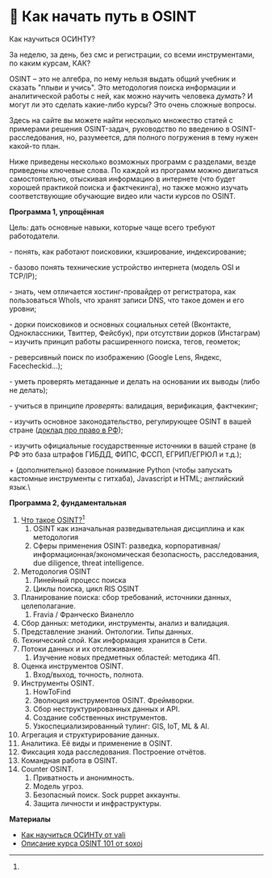 # 🌠 Как начать путь в OSINT

Как научиться ОСИНТУ?

За неделю, за день, без смс и регистрации, со всеми инструментами, по каким курсам, КАК?&#x20;

OSINT – это не алгебра, по нему нельзя выдать общий учебник и сказать "плыви и учись". Это методология поиска информации и аналитической работы с ней, как можно научить человека _думать_? И могут ли это сделать какие-либо курсы? Это очень сложные вопросы.

Здесь на сайте вы можете найти несколько множество статей с примерами решения OSINT-задач, руководство по введению в OSINT-расследования, но, разумеется, для полного погружения в тему нужен какой-то план.

Ниже приведены несколько возможных программ с разделами, везде приведены ключевые слова. По каждой из программ можно двигаться самостоятельно, отыскивая информацию в интернете (что будет хорошей практикой поиска и фактчекинга), но также можно изучать соответствующие обучающие видео или части курсов по OSINT.&#x20;

**Программа 1, упрощённая**

Цель: дать основные навыки, которые чаще всего требуют работодатели.

\- понять, как работают поисковики, кэширование, индексирование;

\- базово понять технические устройство интернета (модель OSI и TCP/IP);

\- знать, чем отличается хостинг-провайдер от регистратора, как пользоваться WhoIs, что хранят записи DNS, что такое домен и его уровни;

\- дорки поисковиков и основных социальных сетей (Вконтакте, Одноклассники, Твиттер, Фейсбук), при отсутствии дорков (Инстаграм) – изучить принцип работы расширенного поиска, тегов, геометок;

\- реверсивный поиск по изображению (Google Lens, Яндекс, Facecheckid...);&#x20;

\- уметь проверять метаданные и делать на основании их выводы (либо не делать);

\- учиться в принципе _проверять_: валидация, верификация, фактчекинг;

\- изучить основное законодательство, регулирующее OSINT в вашей стране ([доклад про право в РФ](https://www.youtube.com/watch?v=wBPNbkaS05k));

\- изучить официальные государственные источники в вашей стране (в РФ это база штрафов ГИБДД, ФИПС, ФССП, ЕГРИП/ЕГРЮЛ и т.д.);

\+ (дополнительно) базовое понимание Python (чтобы запускать кастомные инструменты с гитхаба), Javascript и HTML; английский язык.\


**Программа 2, фундаментальная**

1. [Что такое OSINT?](#user-content-fn-1)[^1]
   1. OSINT как изначальная разведывательная дисциплина и как методология
   2. Сферы применения OSINT: разведка, корпоративная/информационная/экономическая безопасность, расследования, due diligence, threat intelligence.
2. Методология OSINT
   1. Линейный процесс поиска
   2. Циклы поиска, цикл RIS OSINT
3. Планирование поиска: сбор требований, источники данных, целеполагание.
   1. Fravia / Франческо Вианелло
4. Сбор данных: методики, инструменты, анализ и валидация.
5. Представление знаний. Онтологии. Типы данных.
6. Технический слой. Как информация хранится в Сети.
7. Потоки данных и их отслеживание.&#x20;
   1. Изучение новых предметных областей: методика 4П.
8. Оценка инструментов OSINT.
   1. Вход/выход, точность, полнота.
9. Инструменты OSINT.
   1. HowToFind
   2. Эволюция инструментов OSINT. Фреймворки.
   3. Сбор неструктурированных данных и API.
   4. Создание собственных инструментов.
   5. Узкоспециализированный тулинг: GIS, IoT, ML & AI.
10. Агрегация и структурирование данных.
11. Аналитика. Её виды и применение в OSINT.
12. Фиксация хода расследования. Построение отчётов.
13. Командная работа в OSINT.
14. Counter OSINT.
    1. Приватность и анонимность.
    2. Модель угроз.
    3. Безопасный поиск. Sock puppet аккаунты.
    4. Защита личности и инфраструктуры.&#x20;

**Материалы**

* [Как научиться ОСИНТу от vali](https://t.me/alarm\_vali/46)
* [Описание курса OSINT 101 от soxoj](https://t.me/osint\_mindset/91)

[^1]: 
